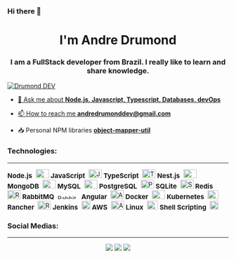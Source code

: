 ### Hi there 👋

<h1 align="center">I'm Andre Drumond</h1>
<h3 align="center">I am a FullStack developer from Brazil. I really like to learn and share knowledge.</h3>

<p align="left"> <a href="https://www.youtube.com/@drumonddev" target="blank"> <img src="https://img.shields.io/youtube/channel/subscribers/UCiKoXGkXSHTT4c50xAYwSyQ?&style=for-the-badge&logo=youtube&logoColor=red" alt="Drumond DEV"  </p>

- 💬 Ask me about **Node.js, Javascript, Typescript, Databases, devOps**

- 📫 How to reach me **andredrumonddev@gmail.com**

- 📥 Personal NPM libraries **[object-mapper-util](https://www.npmjs.com/package/object-mapper-util)**


### Technologies:
* * *
<div>
<b style="margin-right: 8px; font-size: 15px;">Node.js</b><img src="https://hazelcast.com/wp-content/uploads/2021/12/node-logo.png" alt="Node.js Logo" width="30" height="20" />
<b style="margin-right: 8px; font-size: 15px;">JavaScript</b><img src="https://upload.wikimedia.org/wikipedia/commons/9/99/Unofficial_JavaScript_logo_2.svg" alt="JavaScript Logo" width="30" height="20" />
<b style="margin-right: 8px; font-size: 15px;">TypeScript</b><img src="https://upload.wikimedia.org/wikipedia/commons/4/4c/Typescript_logo_2020.svg" alt="TypeScript Logo" width="30" height="20" />
<b style="margin-right: 8px; font-size: 15px;">Nest.js</b><img src="https://nestjs.com/img/logo_text.svg" alt="Nest.js Logo" width="30" height="20" />
<b style="margin-right: 8px; font-size: 15px;">MongoDB</b><img src="https://www.svgrepo.com/show/373845/mongo.svg" alt="MongoDB Logo" width="30" height="20" />
<b style="margin-right: 8px; font-size: 15px;">MySQL</b><img src="https://www.svgrepo.com/show/303251/mysql-logo.svg" alt="MySQL Logo" width="30" height="20" />
<b style="margin-right: 8px; font-size: 15px;">PostgreSQL</b><img src="https://upload.wikimedia.org/wikipedia/commons/2/29/Postgresql_elephant.svg" alt="PostgreSQL Logo" width="30" height="20" />
<b style="margin-right: 8px; font-size: 15px;">SQLite</b><img src="https://upload.wikimedia.org/wikipedia/commons/3/38/SQLite370.svg" alt="SQLite Logo" width="30" height="20" />
<b style="margin-right: 8px; font-size: 15px;">Redis</b><img src="https://upload.wikimedia.org/wikipedia/en/thumb/6/6b/Redis_Logo.svg/1280px-Redis_Logo.svg.png" alt="Redis Logo" width="30" height="20" />
<b style="margin-right: 8px; font-size: 15px;">RabbitMQ</b><img src="https://upload.wikimedia.org/wikipedia/commons/thumb/7/71/RabbitMQ_logo.svg/2560px-RabbitMQ_logo.svg.png" alt="RabbitMQ Logo" width="50" height="10" />
<b style="margin-right: 8px; font-size: 15px;">Angular</b><img src="https://angular.io/assets/images/logos/angular/angular.svg" alt="Angular Logo" width="30" height="20" />
<b style="margin-right: 8px; font-size: 15px;">Docker</b><img src="https://www.svgrepo.com/download/331370/docker.svg" alt="Docker Logo" width="30" height="20" />
<b style="margin-right: 8px; font-size: 15px;">Kubernetes</b><img src="https://upload.wikimedia.org/wikipedia/commons/thumb/3/39/Kubernetes_logo_without_workmark.svg/1280px-Kubernetes_logo_without_workmark.svg.png" alt="Kubernetes Logo" width="25" height="20" />
<b style="margin-right: 8px; font-size: 15px;">Rancher</b><img src="https://www.svgrepo.com/show/354256/rancher-icon.svg" alt="Rancher Logo" width="30" height="20" />
<b style="margin-right: 8px; font-size: 15px;">Jenkins</b><img src="https://www.jenkins.io/images/logos/jenkins/jenkins.png" alt="Jenkins Logo" width="20" height="20" />
<b style="margin-right: 8px; font-size: 15px;">AWS</b><img src="https://logohistory.net/wp-content/uploads/2023/06/AWS-Emblem.png" alt="AWS Logo" width="30" height="20" />
<b style="margin-right: 8px; font-size: 15px;">Linux</b><img src="https://upload.wikimedia.org/wikipedia/commons/thumb/3/35/Tux.svg/1200px-Tux.svg.png" alt="Linux Logo" width="25" height="20" />
<b style="margin-right: 8px; font-size: 15px;">Shell Scripting</b><img src="https://cdn3.brettterpstra.com/uploads/2015/02/terminal-longshadow_tw.png" alt="Shell Scripting Logo" width="20" height="20" />
</div>

### Social Medias:
* * *


<div align='center'>
    <div>
    <a href="https://www.linkedin.com/in/andre-drumond/"><img target="_blank" src="https://img.shields.io/badge/LinkedIn-0077B5?style=for-the-badge&logo=linkedin&logoColor=white" /></a>
    <a href="https://www.youtube.com/@drumonddev/videos"><img target="_blank" src="https://img.shields.io/badge/YouTube-FF0000?style=for-the-badge&logo=youtube&logoColor=white" /></a>
    <a href="https://www.instagram.com/drumond.dev/"><img target="_blank" src="https://img.shields.io/badge/Instagram-%23E4405F.svg?style=for-the-badge&logo=Instagram&logoColor=white" /></a>
  </div>
</div>
